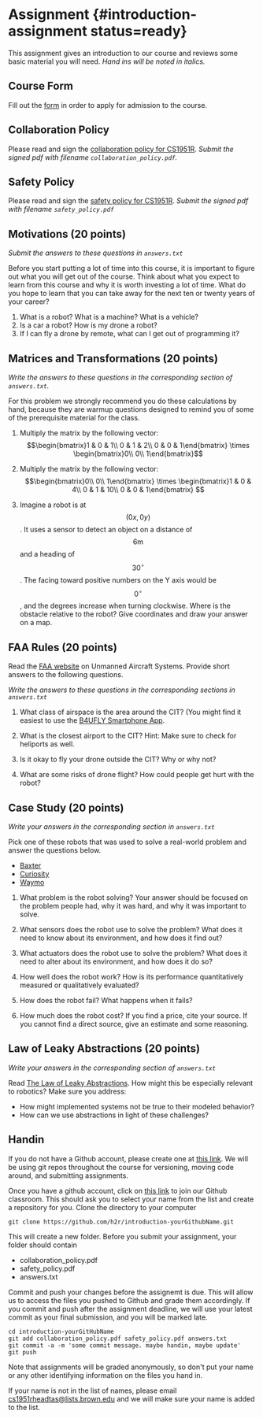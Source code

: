 # Assignment {#introduction-assignment status=ready}

This assignment gives an introduction to our course and
reviews some basic material you will need. *Hand ins will be
noted in italics.*

## Course Form

Fill out the
[form](https://docs.google.com/forms/d/1H9RmjkpoRjVK3JAbkEogyKDuwZQWIR6a7M4KQng4Tf0/viewform?edit_requested=true)
in order to apply for admission to the course. 

## Collaboration Policy

Please read and sign the [collaboration policy for
CS1951R](10-introduction/collab_policy.pdf). *Submit the signed pdf with filename
`collaboration_policy.pdf`.*

## Safety Policy

Please read and sign the [safety policy for CS1951R](10-introduction/safety_policy.pdf).
*Submit the signed pdf with filename `safety_policy.pdf`*

## Motivations (20 points)

*Submit the answers to these questions in `answers.txt`*

Before you start putting a lot of time into this course, it is important to
figure out what you will get out of the course.  Think about what you expect to
learn from this course and why it is worth investing a lot of time.  What do
you hope to learn that you can take away for the next ten or twenty years of
your career?

1. What is a robot? What is a machine? What is a vehicle?
2. Is a car a robot? How is my drone a robot?
3. If I can fly a drone by remote, what can I get out of programming it?

## Matrices and Transformations (20 points)

*Write the answers to these questions in the corresponding section of `answers.txt`.*

For this problem we strongly recommend you do these calculations by hand,
because they are warmup questions designed to remind you of some of the
prerequisite material for the class.

1. Multiply the matrix by the following vector: 
  $$\begin{bmatrix}1 & 0 & 1\\
                 0 & 1 & 2\\
                 0 & 0 & 1\end{bmatrix} 
  \times 
  \begin{bmatrix}0\\
                 0\\
                 1\end{bmatrix}$$

2. Multiply the matrix by the following vector:
   $$\begin{bmatrix}0\\
                  0\\
                  1\end{bmatrix} 
   \times 
   \begin{bmatrix}1 & 0 & 4\\
                  0 & 1 & 10\\
                  0 & 0 & 1\end{bmatrix} $$

3. Imagine a robot is at $$(0x,0y)$$. It uses a sensor to detect an object on
   a distance of $$6\mbox{m}$$ and a heading of $$30^{\circ}$$. The facing
   toward positive numbers on the Y axis would be $$0^{\circ}$$, and the
   degrees increase when turning clockwise. Where is the obstacle relative to
   the robot? Give coordinates and draw your answer on a map.

## FAA Rules (20 points)

Read the [FAA website](https://www.faa.gov/uas/) on Unmanned Aircraft Systems.
Provide short answers to the following questions.

*Write the answers to these questions in the corresponding sections in `answers.txt`*

1. What class of airspace is the area around the CIT? (You might find it
   easiest to use the [B4UFLY Smartphone
   App](https://www.faa.gov/uas/where_to_fly/b4ufly/).

2. What is the closest airport to the CIT? Hint: Make sure to check for
   heliports as well.

3. Is it okay to fly your drone outside the CIT? Why or why not? 

4. What are some risks of drone flight? How could people get hurt with the
   robot?

## Case Study (20 points)

*Write your answers in the corresponding section in `answers.txt`*

Pick one of these robots that was used to solve a real-world problem and answer
the questions below.
- [Baxter](https://www.rethinkrobotics.com/baxter/)
- [Curiosity](https://en.wikipedia.org/wiki/Curiosity_(rover))
- [Waymo](https://waymo.com)

1. What problem is the robot solving? Your answer should be focused on the
   problem people had, why it was hard, and why it was important to solve. 

2. What sensors does the robot use to solve the problem? What does it need to
   know about its environment, and how does it find out?

3. What actuators does the robot use to solve the problem? What does it need to
   alter about its environment, and how does it do so?

4. How well does the robot work? How is its performance quantitatively measured
   or qualitatively evaluated?

5. How does the robot fail? What happens when it fails?

6. How much does the robot cost? If you find a price, cite your source. If you
   cannot find a direct source, give an estimate and some reasoning.

## Law of Leaky Abstractions (20 points)

*Write your answers in the corresponding section of `answers.txt`*

Read [The Law of Leaky
Abstractions](https://www.joelonsoftware.com/2002/11/11/the-law-of-leaky-abstractions/).
How might this be especially relevant to robotics? Make sure you address:
- How might implemented systems not be true to their modeled behavior?
- How can we use abstractions in light of these challenges?

## Handin

If you do not have a Github account, please create one at [this
link](https://github.com). We will be using git repos throughout the course for
versioning, moving code around, and submitting assignments.

Once you have a github account, click on [this
link](https://classroom.github.com/a/Yc9ObA6D) to join our Github classroom.
This should ask you to select your name from the list and create a repository
for you. Clone the directory to your computer

`git clone https://github.com/h2r/introduction-yourGithubName.git`

This will create a new folder. Before you submit your assignment, your folder
should contain

* collaboration_policy.pdf
* safety_policy.pdf
* answers.txt

Commit and push your changes before the assignemt is due. This will allow us to
access the files you pushed to Github and grade them accordingly. If you commit
and push after the assignment deadline, we will use your latest commit as your
final submission, and you will be marked late.

```
cd introduction-yourGitHubName
git add collaboration_policy.pdf safety_policy.pdf answers.txt
git commit -a -m 'some commit message. maybe handin, maybe update'
git push
```

Note that assignments will be graded anonymously, so don't put your name or any
other identifying information on the files you hand in. 

If your name is not in the list of names, please email
cs1951rheadtas@lists.brown.edu and we will make sure your name is added to the
list.
